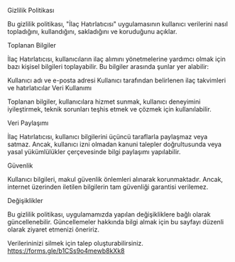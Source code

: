 Gizlilik Politikası

Bu gizlilik politikası, "İlaç Hatırlatıcısı" uygulamasının kullanıcı verilerini nasıl topladığını, kullandığını, sakladığını ve koruduğunu açıklar.

Toplanan Bilgiler

İlaç Hatırlatıcısı, kullanıcıların ilaç alımını yönetmelerine yardımcı olmak için bazı kişisel bilgileri toplayabilir. Bu bilgiler arasında şunlar yer alabilir:

Kullanıcı adı ve e-posta adresi
Kullanıcı tarafından belirlenen ilaç takvimleri ve hatırlatıcılar
Veri Kullanımı

Toplanan bilgiler, kullanıcılara hizmet sunmak, kullanıcı deneyimini iyileştirmek, teknik sorunları teşhis etmek ve çözmek için kullanılabilir.

Veri Paylaşımı

İlaç Hatırlatıcısı, kullanıcı bilgilerini üçüncü taraflarla paylaşmaz veya satmaz. Ancak, kullanıcı izni olmadan kanuni talepler doğrultusunda veya yasal yükümlülükler çerçevesinde bilgi paylaşımı yapılabilir.

Güvenlik

Kullanıcı bilgileri, makul güvenlik önlemleri alınarak korunmaktadır. Ancak, internet üzerinden iletilen bilgilerin tam güvenliği garantisi verilemez.

Değişiklikler

Bu gizlilik politikası, uygulamamızda yapılan değişikliklere bağlı olarak güncellenebilir. Güncellemeler hakkında bilgi almak için bu sayfayı düzenli olarak ziyaret etmenizi öneririz.

Verilerininizi silmek için talep oluşturabilirsiniz. https://forms.gle/b1CSs9o4mewb8kXk8







